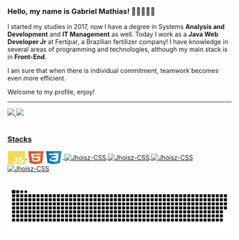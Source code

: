 ### Hello, my name is Gabriel Mathias! 👋🏼👨🏻‍💻

I started my studies in 2017, now I have a degree in Systems **Analysis and Development** and **IT Management** as well. Today I work as a **Java Web Developer Jr** at Fertipar, a Brazilian fertilizer company! I have knowledge in several areas of programming and technologies, although my main stack is in **Front-End**.

I am sure that when there is individual commitment, teamwork becomes even more efficient.

Welcome to my profile, enjoy!
____

<div>
 <a href="https://github.com/jhoisz">
<img height="170em" src="https://github-readme-stats.vercel.app/api/top-langs/?username=mathiaslost&layout=compact&langs_count=7&theme=dark"/>
<img height="170em" src="https://github-readme-stats.vercel.app/api?username=mathiaslost&show_icons=true&theme=dark&include_all_commits=true&count_private=true"/>
</div>
<div style="display: inline_block"><br>
<h3>Stacks</h3>
<img align="center" alt="Jhoisz-Js" height="30" width="40" src="https://raw.githubusercontent.com/devicons/devicon/master/icons/javascript/javascript-plain.svg">
<img align="center" alt="Jhoisz-HTML5" height="30" width="40" src="https://raw.githubusercontent.com/devicons/devicon/master/icons/html5/html5-original.svg"><img align="center" alt="Jhoisz-CSS" height="30" width="40" src="https://raw.githubusercontent.com/devicons/devicon/master/icons/css3/css3-original.svg">
<img align="center" alt="Jhoisz-CSS" height="30" width="40" src="https://raw.githubusercontent.com/jmnote/z-icons/master/svg/bootstrap.svg">
<img align="center" alt="Jhoisz-CSS" height="30" width="40" src="https://raw.githubusercontent.com/jmnote/z-icons/master/svg/java.svg">
<img align="center" alt="Jhoisz-CSS" height="30" width="40" src="https://raw.githubusercontent.com/jmnote/z-icons/master/svg/php.svg">
<img align="center" alt="Jhoisz-CSS" height="30" width="40" src="https://raw.githubusercontent.com/jmnote/z-icons/master/svg/git.svg">
</div> 
  
  ##
    
 <div>
  <img align="center" src="https://github.com/mathiaslost/mathiaslost/blob/main/github-contribution-grid-snake.svg">
 </div>
